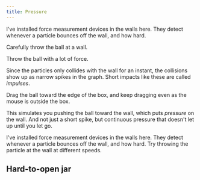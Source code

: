```yaml
---
title: Pressure
---
```


<div class="page">
<script>
    var wallDetectorSim = createSimulation({
        initialize: function(simulation) {
            var p = simulation.parameters;
            p.friction = 0.1;
            p.dragStrength = 2;

            var particle = new Particle();
            addParticle(simulation, particle);
        },
    });
</script>

<div class="stepLog twoColumn">

I've installed force measurement devices in the walls here. They detect whenever a particle bounces off the wall, and how hard.

<script>

    createTimeSeriesHere({
        timeRange: 50,
        yMax: 10,
        update: function(graph) {
            return {time: wallDetectorSim.time, data: [getTotalPressure(wallDetectorSim)]};
        },
    });
</script>

Carefully throw the ball at a wall.

<script>
    cue(function() {
        var pressure = getTotalPressure(wallDetectorSim);
        return ((0.1 < pressure) && (pressure < 2));
    });
</script>

Throw the ball with a lot of force.

<script>
    cue(function() {
        var pressure = getTotalPressure(wallDetectorSim);
        return (pressure > 5);
    });
    endStep();
</script>

Since the particles only collides with the wall for an instant, the collisions show up as narrow spikes in the graph. Short impacts like these are called _impulses_.

Drag the ball toward the edge of the box, and keep dragging even as the mouse is outside the box.
    
<script>
    var dragTime = 1;
    var dragTimeLeft = dragTime;
    cue(function(dt) {
        var pressure = getTotalPressure(wallDetectorSim);
        if (pressure > 1)
        {
            dragTimeLeft -= dt;
        }
        else
        {
            dragTimeLeft = dragTime;
        }

        return (dragTimeLeft <= 0);
    });
    endStep();
</script>

This simulates you pushing the ball toward the wall, which puts _pressure_ on the wall. And not just a short spike, but continuous pressure that doesn't let up until you let go.

</div>
<div class="twoColumn">
<script>
    insertHere(wallDetectorSim.div);
</script>
</div>
</div>






<div class="page">
<script>
    
    var pressureSim = createSimulation({
        initialize: function(simulation) {
            var p = simulation.parameters;
            p.friction = 0;
            setBoxWidth(simulation, 100);
            p.maxParticleCount = 1000;

            updateBounds(simulation);

            var particleCount = 500;

            var newParticles = [];
            for (var i = 0; i < (particleCount - 1); i++) {
                var particle = new Particle();
                particle.velocity = randomVelocity(20);
                newParticles[i] = particle;


            }

            addParticle(simulation, new Particle());
            addParticlesRandomly(simulation, newParticles);

            setInteraction(simulation, 0, 0, null);
        },
    });

    pressureSim.pausedByUser = true;
</script>

<div class="stepLog twoColumn">

I've installed force measurement devices in the walls here. They detect whenever a particle bounces off the wall, and how hard. Try throwing the particle at the wall at different speeds.

<script>
createTimeSeriesHere({
        timeRange: 100,
        update: function(graph) {
            return {time: pressureSim.time, data: [getTotalPressure(pressureSim)]};
        },
    });
</script>
</div>
<div class="twoColumn">
<script>
    insertHere(pressureSim.div);

</script>
</div>
</div>
<script>
    initChapter();
</script>


## Hard-to-open jar


